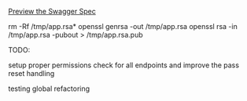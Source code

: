 [Preview the Swagger Spec](http://petstore.swagger.io/?url=https://raw.githubusercontent.com/vanderbr/choicehealth_user-service/master/swagger.yaml)

rm -Rf /tmp/app.rsa*
openssl genrsa -out /tmp/app.rsa
openssl rsa -in /tmp/app.rsa -pubout > /tmp/app.rsa.pub


TODO:

setup proper permissions check for all endpoints and improve the pass reset handling

testing
global refactoring
